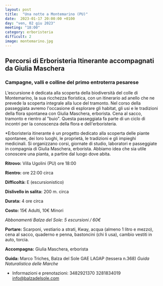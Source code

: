 ```yaml
---
layout: post
title:  "Una notte a Montemarino (PU)"
date:  2023-01-17 20:00:00 +0100
day: "ven, 02 giu 2023"
meeting: "18:00"
category: erboristeria 
difficult: 2
image: montemarino.jpg
---
```


## Percorsi di Erboristeria Itinerante accompagnati da Giulia Maschera
### Campagne, valli e colline del primo entroterra pesarese

L’escursione è dedicata alla scoperta della biodiversità del colle di Montemarino, la sua ricchezza floristica, con un itinerario ad anello che ne prevede la scoperta integrale alla luce del tramonto.
Nel corso della passeggiata avremo l'occasione di esplorare gli habitat, gli usi e le tradizioni della flora spontanea con Giulia Maschera, erborista. Cena al sacco, tramonto e rientro al "buio".
Questa passeggiata fa parte di un ciclo di incontri per la conoscenza della flora e dell'erboristeria.

*Erboristeria itinerante è un progetto dedicato alla scoperta delle piante spontanee, dei loro luoghi, le proprietà, le tradizioni e gli impieghi medicinali. Si organizzano corsi, giornate di studio, laboratori e passeggiate in compagnia di Giulia Maschera, erborista. Abbiamo idea che sia utile conoscere una pianta, a partire dal luogo dove abita.

**Ritrovo:** Villa Ugolini (PU) ore 18:00

**Rientro:** ore 22:00 circa 

**Difficoltà:** E (escursionistico)

**Dislivello in salita:**  200 m. circa

**Durata:** 4 ore circa

**Costo:** 15€ Adulti, 10€ Minori

*Abbonamenti Balza del Sole: 5 escursioni / 60€*

**Portare:** Scarponi, vestiario a strati, Kway, acqua (almeno 1 litro e mezzo), cena al sacco, quaderno e penna, bastoncini (chi li usa), cambio vestiti in auto, torcia.

**Accompagna:** Giulia Maschera, erborista 

**Guida:** Marco Triches, Balza del Sole GAE LAGAP (tessera n.368)
*Guida Naturalistica delle Marche*

+ Informazioni e prenotazioni:    3482921370    3281834019    info@balzadelsole.com
